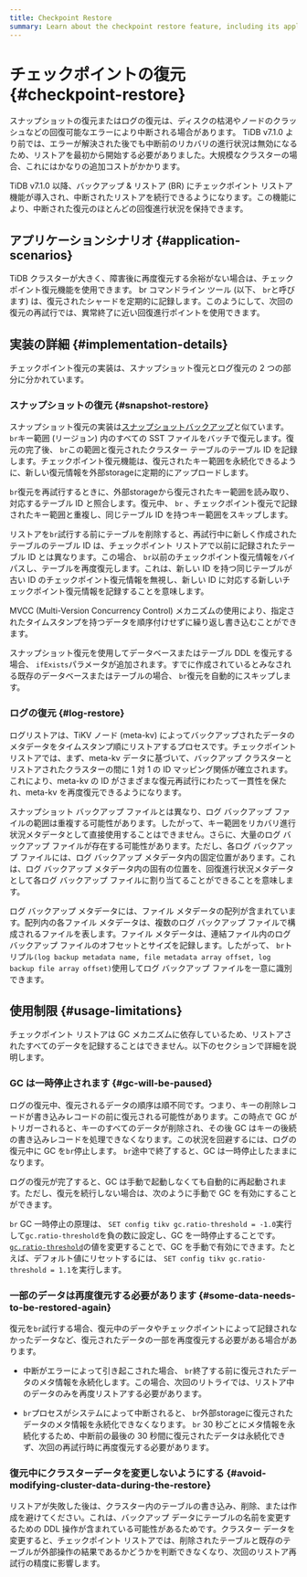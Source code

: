 ```yaml
---
title: Checkpoint Restore
summary: Learn about the checkpoint restore feature, including its application scenarios, implementation details, and usage.
---
```


# チェックポイントの復元 {#checkpoint-restore}

スナップショットの復元またはログの復元は、ディスクの枯渇やノードのクラッシュなどの回復可能なエラーにより中断される場合があります。 TiDB v7.1.0 より前では、エラーが解決された後でも中断前のリカバリの進行状況は無効になるため、リストアを最初から開始する必要がありました。大規模なクラスターの場合、これにはかなりの追加コストがかかります。

TiDB v7.1.0 以降、バックアップ &amp; リストア (BR) にチェックポイント リストア機能が導入され、中断されたリストアを続行できるようになります。この機能により、中断された復元のほとんどの回復進行状況を保持できます。

## アプリケーションシナリオ {#application-scenarios}

TiDB クラスターが大きく、障害後に再度復元する余裕がない場合は、チェックポイント復元機能を使用できます。 br コマンドライン ツール (以下、 `br`と呼びます) は、復元されたシャードを定期的に記録します。このようにして、次回の復元の再試行では、異常終了に近い回復進行ポイントを使用できます。

## 実装の詳細 {#implementation-details}

チェックポイント復元の実装は、スナップショット復元とログ復元の 2 つの部分に分かれています。

### スナップショットの復元 {#snapshot-restore}

スナップショット復元の実装は[スナップショットバックアップ](/br/br-checkpoint-backup.md#implementation-details)と似ています。 `br`キー範囲 (リージョン) 内のすべての SST ファイルをバッチで復元します。復元の完了後、 `br`この範囲と復元されたクラスター テーブルのテーブル ID を記録します。チェックポイント復元機能は、復元されたキー範囲を永続化できるように、新しい復元情報を外部storageに定期的にアップロードします。

`br`復元を再試行するときに、外部storageから復元されたキー範囲を読み取り、対応するテーブル ID と照合します。復元中、 `br` 、チェックポイント復元で記録されたキー範囲と重複し、同じテーブル ID を持つキー範囲をスキップします。

リストアを`br`試行する前にテーブルを削除すると、再試行中に新しく作成されたテーブルのテーブル ID は、チェックポイント リストアで以前に記録されたテーブル ID とは異なります。この場合、 `br`以前のチェックポイント復元情報をバイパスし、テーブルを再度復元します。これは、新しい ID を持つ同じテーブルが古い ID のチェックポイント復元情報を無視し、新しい ID に対応する新しいチェックポイント復元情報を記録することを意味します。

MVCC (Multi-Version Concurrency Control) メカニズムの使用により、指定されたタイムスタンプを持つデータを順序付けせずに繰り返し書き込むことができます。

スナップショット復元を使用してデータベースまたはテーブル DDL を復元する場合、 `ifExists`パラメータが追加されます。すでに作成されているとみなされる既存のデータベースまたはテーブルの場合、 `br`復元を自動的にスキップします。

### ログの復元 {#log-restore}

ログリストアは、TiKV ノード (meta-kv) によってバックアップされたデータのメタデータをタイムスタンプ順にリストアするプロセスです。チェックポイント リストアでは、まず、meta-kv データに基づいて、バックアップ クラスターとリストアされたクラスターの間に 1 対 1 の ID マッピング関係が確立されます。これにより、meta-kv の ID がさまざまな復元再試行にわたって一貫性を保たれ、meta-kv を再度復元できるようになります。

スナップショット バックアップ ファイルとは異なり、ログ バックアップ ファイルの範囲は重複する可能性があります。したがって、キー範囲をリカバリ進行状況メタデータとして直接使用することはできません。さらに、大量のログ バックアップ ファイルが存在する可能性があります。ただし、各ログ バックアップ ファイルには、ログ バックアップ メタデータ内の固定位置があります。これは、ログ バックアップ メタデータ内の固有の位置を、回復進行状況メタデータとして各ログ バックアップ ファイルに割り当てることができることを意味します。

ログ バックアップ メタデータには、ファイル メタデータの配列が含まれています。配列内の各ファイル メタデータは、複数のログ バックアップ ファイルで構成されるファイルを表します。ファイル メタデータは、連結ファイル内のログ バックアップ ファイルのオフセットとサイズを記録します。したがって、 `br`トリプル`(log backup metadata name, file metadata array offset, log backup file array offset)`使用してログ バックアップ ファイルを一意に識別できます。

## 使用制限 {#usage-limitations}

チェックポイント リストアは GC メカニズムに依存しているため、リストアされたすべてのデータを記録することはできません。以下のセクションで詳細を説明します。

### GC は一時停止されます {#gc-will-be-paused}

ログの復元中、復元されるデータの順序は順不同です。つまり、キーの削除レコードが書き込みレコードの前に復元される可能性があります。この時点で GC がトリガーされると、キーのすべてのデータが削除され、その後 GC はキーの後続の書き込みレコードを処理できなくなります。この状況を回避するには、ログの復元中に GC を`br`停止します。 `br`途中で終了すると、GC は一時停止したままになります。

ログの復元が完了すると、GC は手動で起動しなくても自動的に再起動されます。ただし、復元を続行しない場合は、次のように手動で GC を有効にすることができます。

`br` GC 一時停止の原理は、 `SET config tikv gc.ratio-threshold = -1.0`実行して`gc.ratio-threshold`を負の数に設定し、GC を一時停止することです。 [`gc.ratio-threshold`](/tikv-configuration-file.md#ratio-threshold)の値を変更することで、GC を手動で有効にできます。たとえば、デフォルト値にリセットするには、 `SET config tikv gc.ratio-threshold = 1.1`を実行します。

### 一部のデータは再度復元する必要があります {#some-data-needs-to-be-restored-again}

復元を`br`試行する場合、復元中のデータやチェックポイントによって記録されなかったデータなど、復元されたデータの一部を再度復元する必要がある場合があります。

-   中断がエラーによって引き起こされた場合、 `br`終了する前に復元されたデータのメタ情報を永続化します。この場合、次回のリトライでは、リストア中のデータのみを再度リストアする必要があります。

-   `br`プロセスがシステムによって中断されると、 `br`外部storageに復元されたデータのメタ情報を永続化できなくなります。 `br` 30 秒ごとにメタ情報を永続化するため、中断前の最後の 30 秒間に復元されたデータは永続化できず、次回の再試行時に再度復元する必要があります。

### 復元中にクラスターデータを変更しないようにする {#avoid-modifying-cluster-data-during-the-restore}

リストアが失敗した後は、クラスター内のテーブルの書き込み、削除、または作成を避けてください。これは、バックアップ データにテーブルの名前を変更するための DDL 操作が含まれている可能性があるためです。クラスター データを変更すると、チェックポイント リストアでは、削除されたテーブルと既存のテーブルが外部操作の結果であるかどうかを判断できなくなり、次回のリストア再試行の精度に影響します。
